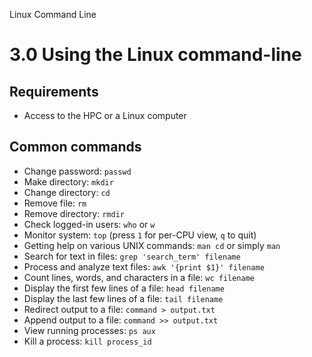 Linux Command Line

# 3.0 Using the Linux command-line

## Requirements
- Access to the HPC or a Linux computer

## Common commands
- Change password: `passwd`  
- Make directory: `mkdir`  
- Change directory: `cd`  
- Remove file: `rm`  
- Remove directory: `rmdir`  
- Check logged-in users: `who` or `w`  
- Monitor system: `top` (press `1` for per-CPU view, `q` to quit)
- Getting help on various UNIX commands: `man cd` or simply `man`
- Search for text in files: `grep 'search_term' filename`  
- Process and analyze text files: `awk '{print $1}' filename`  
- Count lines, words, and characters in a file: `wc filename`  
- Display the first few lines of a file: `head filename`  
- Display the last few lines of a file: `tail filename`  
- Redirect output to a file: `command > output.txt`  
- Append output to a file: `command >> output.txt`  
- View running processes: `ps aux`  
- Kill a process: `kill process_id`  
